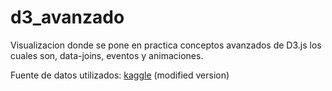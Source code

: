 # d3_avanzado
Visualizacion donde se pone en practica conceptos avanzados de D3.js los cuales son, data-joins, eventos y animaciones.

Fuente de datos utilizados: [kaggle](https://www.kaggle.com/datasets/shiddharthsaran/dragon-ball-dataset) (modified version)

